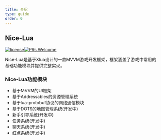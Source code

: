 ```yaml
---
title: 介绍
type: guide
order: 0
---
```


## Nice-Lua

[![license](https://img.shields.io/badge/license-MIT-blue.svg)]()[![PRs Welcome](https://img.shields.io/badge/PRs-welcome-blue.svg)](https://github.com/Justin-sky/Nice-Lua/pulls)

Nice-Lua是基于Xlua设计的一款MVVM游戏开发框架，框架涵盖了游戏中常用的基础功能模块并提供完整实现。

### Nice-Lua功能模块

- 基于MVVM的UI框架
- 基于Addressables的资源管理系统
- 基于lua-protobuf协议的网络通信模块
- 基于DOTS的地图管理系统(开发中)
- 新手引导系统(开发中)
- 任务系统(开发中)
- 聊天系统(开发中)
- 红点系统(开发中)


